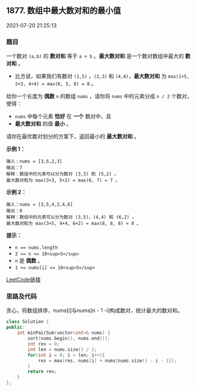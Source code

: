 ## 1877. 数组中最大数对和的最小值

2021-07-20 21:25:13

### 题目

一个数对 ``(a,b)`` 的 **数对和** 等于 ``a + b`` 。**最大数对和** 是一个数对数组中最大的 **数对和** 。


- 比方说，如果我们有数对 ``(1,5)`` ，``(2,3)`` 和 ``(4,4)``，**最大数对和** 为 ``max(1+5, 2+3, 4+4) = max(6, 5, 8) = 8`` 
。


给你一个长度为 **偶数** ``n`` 的数组 ``nums`` ，请你将 ``nums`` 中的元素分成 ``n / 2`` 个数对，使得：


- ``nums`` 中每个元素 **恰好** 在 **一个** 数对中，且
- **最大数对和** 的值 **最小** 。


请你在最优数对划分的方案下，返回最小的 **最大数对和** 。

 

**示例 1：**

```
输入：nums = [3,5,2,3]
输出：7
解释：数组中的元素可以分为数对 (3,3) 和 (5,2) 。
最大数对和为 max(3+3, 5+2) = max(6, 7) = 7 。
```

**示例 2：**

```
输入：nums = [3,5,4,2,4,6]
输出：8
解释：数组中的元素可以分为数对 (3,5)，(4,4) 和 (6,2) 。
最大数对和为 max(3+5, 4+4, 6+2) = max(8, 8, 8) = 8 。
```

 

**提示：**


- ``n == nums.length``
- ``2 <= n <= 10<sup>5</sup>``
- ``n`` 是 **偶数** 。
- ``1 <= nums[i] <= 10<sup>5</sup>``



[LeetCode链接](https://leetcode-cn.com/problems/minimize-maximum-pair-sum-in-array/)

### 思路及代码

贪心，将数组排序，nums[i]与nums[n - 1 -i]构成数对，统计最大的数对和。

```cpp
class Solution {
public:
    int minPairSum(vector<int>& nums) {
        sort(nums.begin(), nums.end());
        int res = 0;
        int len = nums.size() / 2;
        for(int i = 0; i < len; i++){
            res = max(res, nums[i] + nums[nums.size() - i - 1]);
        }
        return res;
    }
};
```